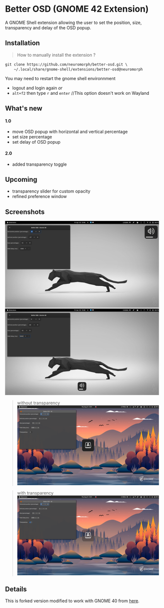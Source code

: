 
# Better OSD (GNOME 42 Extension)

A GNOME Shell extension allowing the user to set the position, size, transparency and delay of the OSD popup.

## Installation


> How to manually install the extension ?

```
git clone https://github.com/neuromorph/better-osd.git \
	~/.local/share/gnome-shell/extensions/better-osd@neuromorph
```

You may need to restart the gnome shell environnment

- logout and login again _or_
- `alt+f2` then type `r` and `enter` //This option doesn't work on Wayland

## What's new

#### 1.0
- move OSD popup with horizontal and vertical percentage
- set size percentage
- set delay of OSD popup

#### 2.0
- added transparency toggle

## Upcoming

- transparency slider for custom opacity
- refined preference window

## Screenshots

![Screenshot](img/img1.png)
![Screenshot](img/img2.png)

> without transparency
![Screenshot](img/img3.png)

> with transparency
![Screenshot](img/img4.png)

## Details

This is forked version modified to work with GNOME 40 from [here](https://extensions.gnome.org/extension/1345/better-osd/).

